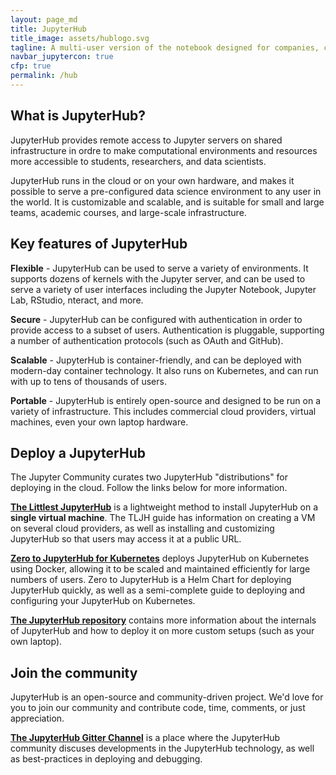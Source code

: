 ```yaml
---
layout: page_md
title: JupyterHub
title_image: assets/hublogo.svg
tagline: A multi-user version of the notebook designed for companies, classrooms and research labs
navbar_jupytercon: true
cfp: true
permalink: /hub
---
```


## What is JupyterHub?

JupyterHub provides remote access to Jupyter servers on shared infrastructure
in ordre to make computational environments and resources more accessible to
students, researchers, and data scientists.

JupyterHub runs in the cloud or on your own hardware, and makes it possible
to serve a pre-configured data science environment to any user in the world.
It is customizable and scalable, and is suitable for small and large teams,
academic courses, and large-scale infrastructure.

## Key features of JupyterHub

**Flexible** - JupyterHub can be used to serve a variety of environments. It
supports dozens of kernels with the Jupyter server, and can be used to serve
a variety of user interfaces including the Jupyter Notebook, Jupyter Lab,
RStudio, nteract, and more.

**Secure** - JupyterHub can be configured with authentication in order to
provide access to a subset of users. Authentication is pluggable, supporting
a number of authentication protocols (such as OAuth and GitHub).

**Scalable** - JupyterHub is container-friendly, and can be deployed with
modern-day container technology. It also runs on Kubernetes, and can run
with up to tens of thousands of users.

**Portable** - JupyterHub is entirely open-source and designed
to be run on a variety of infrastructure. This includes commercial cloud
providers, virtual machines, even your own laptop hardware.

## Deploy a JupyterHub

The Jupyter Community curates two JupyterHub "distributions" for deploying
in the cloud. Follow the links below for more information.

**[The Littlest JupyterHub](https://tljh.jupyter.org)** is a lightweight
method to install JupyterHub on a **single virtual machine**. The TLJH
guide has information on creating a VM on several cloud providers, as well
as installing and customizing JupyterHub so that users may access it at a
public URL.

**[Zero to JupyterHub for Kubernetes](https://z2jh.jupyter.org)** deploys
JupyterHub on Kubernetes using Docker, allowing it to be scaled and
maintained efficiently for large numbers of users. Zero to JupyterHub
is a Helm Chart for deploying JupyterHub quickly, as well as a semi-complete
guide to deploying and configuring your JupyterHub on Kubernetes.

**[The JupyterHub repository](https://github.com/jupyterhub/jupyterhub)**
contains more information about the internals of JupyterHub and how to
deploy it on more custom setups (such as your own laptop).

## Join the community

JupyterHub is an open-source and community-driven project. We'd love for you
to join our community and contribute code, time, comments, or just
appreciation.

**[The JupyterHub Gitter Channel](https://gitter.im/jupyterhub/jupyterhub)**
is a place where the JupyterHub community discuses developments in the
JupyterHub technology, as well as best-practices in deploying and debugging.
